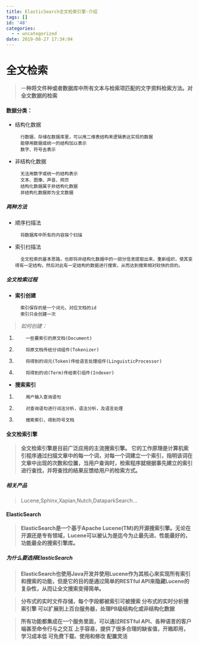 ```yaml
---
title: ElasticSearch全文检索引擎-介绍
tags: []
id: '48'
categories:
  - - uncategorized
date: 2019-08-27 17:34:04
---
```


# 全文检索

>一**种将文件种或者数据库中所有文本与检索项匹配的文字资料检索方法。对全文数据的检索**

####  数据分类：

* 结构化数据

        行数据，存储在数据库里，可以用二维表结构来逻辑表达实现的数据 
        能够用数据或统一的结构加以表示 
        数字、符号去表示
    
* 非结构化数据

        无法用数字或统一的结构表示
        文本、图像、声音、网页
        结构化数据属于非结构化数据
        非结构化数据即为全文数据

##### 两种方法

* 顺序扫描法

        将数据库中所有的内容挨个扫描
    
* 索引扫描法
        
        全文检索的基本思路，也即将非结构化数据中的一部分信息提取出来，重新组织，使其变得有一定结构，然后对此有一定结构的数据进行搜索，从而达到搜索相对较快的目的。
        
    
##### 全文检索过程

* **索引创建**
            
        索引保存的是一个词元，对应文档的id
        索引只会创建一次
        
        
>*如何创建：*


1.         一些要索引的原文档(Document)
2.         将原文档传给分词组件(Tokenizer)
3.         将得到的词元(Token)传给语言处理组件(LinguisticProcessor)
4.         将得到的词(Term)传给索引组件(Indexer)

            
* **搜索索引**


1.         用户输入查询语句
2.         对查询语句进行词法分析，语法分析，及语言处理
3.         搜索索引，得到符号文档



#### 全文检索引擎

>**全文检索引擎是目前广泛应用的主流搜索引擎。
>它的工作原理是计算机索引程序通过扫描文章中的每一个词，对每一个词建立一个索引，指明该词在文章中出现的次数和位置，当用户查询时，检索程序就根据事先建立的索引进行查找，并将查找的结果反馈给用户的检索方式。**

##### 相关产品

>Lucene,Sphinx,Xapian,Nutch,DataparkSearch...

#### ElasticSearch

>**ElasticSearch是一个基于Apache Lucene(TM)的开源搜索引擎。无论在开源还是专有领域，Lucene可以被认为是迄今为止最先进、性能最好的，功能最全的搜索引擎库。**

##### 为什么要选择ElasticSearch

>**ElasticSearch也使用Java开发并使用Lucene作为其核心来实现所有索引和搜索的功能，但是它的目的是通过简单的RESTful API来隐藏Lucene的复杂性，从而让全文搜索变得简单。**

>**分布式的实时文件存储，每个字段都被索引可被搜索
>分布式的实时分析搜索引擎
>可以扩展到上百台服务器，处理PB级结构化或非结构化数据**

>**所有功能都集成在一个服务里面，可以通过RESTful API、各种语言的客户端甚至命令行与之交互
>上手容易，提供了很多合理的缺省值，开箱即用，学习成本低
>可免费下载、使用和修改 配置灵活**